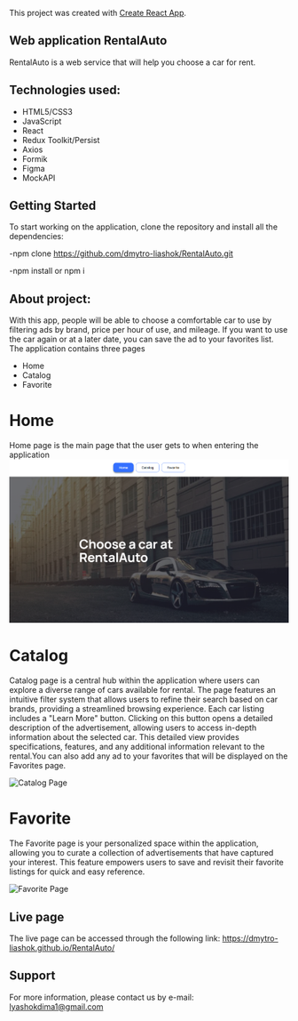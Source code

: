 This project was created with
[Create React App](https://github.com/facebook/create-react-app).

## Web application RentalAuto

RentalAuto is a web service that will help you choose a car for rent.

## Technologies used:

- HTML5/CSS3
- JavaScript
- React
- Redux Toolkit/Persist
- Axios
- Formik
- Figma
- MockAPI

## Getting Started

To start working on the application, clone the repository and install all the dependencies:

-npm clone https://github.com/dmytro-liashok/RentalAuto.git

-npm install or npm i

## About project:

With this app, people will be able to choose a comfortable car to use by filtering ads by brand, price per hour of use, and mileage. If you want to use the car again or at a later date, you can save the ad to your favorites list.
The application contains three pages

- Home
- Catalog
- Favorite

# Home

Home page is the main page that the user gets to when entering the application
![Home Page](./assets/home.png)

# Catalog

Catalog page is a central hub within the application where users can explore a diverse range of cars available for rental. The page features an intuitive filter system that allows users to refine their search based on car brands, providing a streamlined browsing experience. Each car listing includes a "Learn More" button. Clicking on this button opens a detailed description of the advertisement, allowing users to access in-depth information about the selected car. This detailed view provides specifications, features, and any additional information relevant to the rental.You can also add any ad to your favorites that will be displayed on the Favorites page.

![Catalog Page](./)

# Favorite

The Favorite page is your personalized space within the application, allowing you to curate a collection of advertisements that have captured your interest. This feature empowers users to save and revisit their favorite listings for quick and easy reference.

![Favorite Page](./)

## Live page

The live page can be accessed through the following link:
https://dmytro-liashok.github.io/RentalAuto/

## Support

For more information, please contact us by e-mail: lyashokdima1@gmail.com
